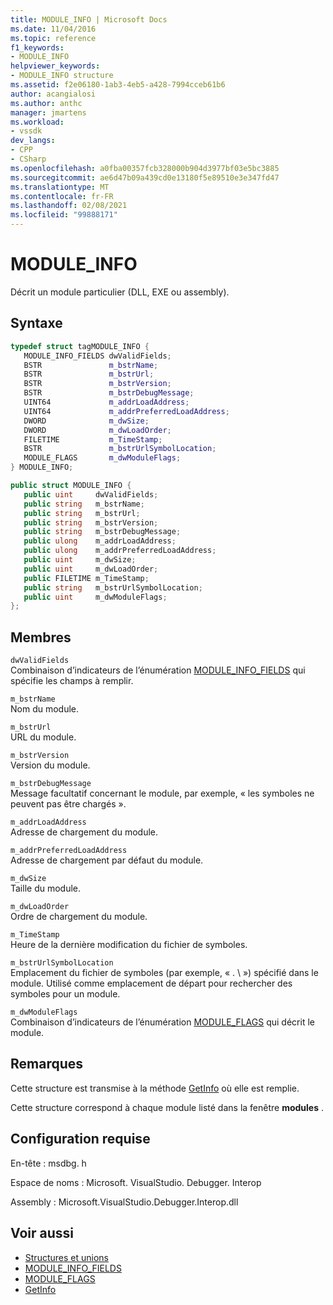 ```yaml
---
title: MODULE_INFO | Microsoft Docs
ms.date: 11/04/2016
ms.topic: reference
f1_keywords:
- MODULE_INFO
helpviewer_keywords:
- MODULE_INFO structure
ms.assetid: f2e06180-1ab3-4eb5-a428-7994cceb61b6
author: acangialosi
ms.author: anthc
manager: jmartens
ms.workload:
- vssdk
dev_langs:
- CPP
- CSharp
ms.openlocfilehash: a0fba00357fcb328000b904d3977bf03e5bc3885
ms.sourcegitcommit: ae6d47b09a439cd0e13180f5e89510e3e347fd47
ms.translationtype: MT
ms.contentlocale: fr-FR
ms.lasthandoff: 02/08/2021
ms.locfileid: "99888171"
---
```

# <a name="module_info"></a>MODULE_INFO
Décrit un module particulier (DLL, EXE ou assembly).

## <a name="syntax"></a>Syntaxe

```cpp
typedef struct tagMODULE_INFO { 
   MODULE_INFO_FIELDS dwValidFields;
   BSTR               m_bstrName;
   BSTR               m_bstrUrl;
   BSTR               m_bstrVersion;
   BSTR               m_bstrDebugMessage;
   UINT64             m_addrLoadAddress;
   UINT64             m_addrPreferredLoadAddress;
   DWORD              m_dwSize;
   DWORD              m_dwLoadOrder;
   FILETIME           m_TimeStamp;
   BSTR               m_bstrUrlSymbolLocation;
   MODULE_FLAGS       m_dwModuleFlags;
} MODULE_INFO;
```

```csharp
public struct MODULE_INFO { 
   public uint     dwValidFields;
   public string   m_bstrName;
   public string   m_bstrUrl;
   public string   m_bstrVersion;
   public string   m_bstrDebugMessage;
   public ulong    m_addrLoadAddress;
   public ulong    m_addrPreferredLoadAddress;
   public uint     m_dwSize;
   public uint     m_dwLoadOrder;
   public FILETIME m_TimeStamp;
   public string   m_bstrUrlSymbolLocation;
   public uint     m_dwModuleFlags;
};
```

## <a name="members"></a>Membres
 `dwValidFields`\
 Combinaison d’indicateurs de l’énumération [MODULE_INFO_FIELDS](../../../extensibility/debugger/reference/module-info-fields.md) qui spécifie les champs à remplir.

 `m_bstrName`\
 Nom du module.

 `m_bstrUrl`\
 URL du module.

 `m_bstrVersion`\
 Version du module.

 `m_bstrDebugMessage`\
 Message facultatif concernant le module, par exemple, « les symboles ne peuvent pas être chargés ».

 `m_addrLoadAddress`\
 Adresse de chargement du module.

 `m_addrPreferredLoadAddress`\
 Adresse de chargement par défaut du module.

 `m_dwSize`\
 Taille du module.

 `m_dwLoadOrder`\
 Ordre de chargement du module.

 `m_TimeStamp`\
 Heure de la dernière modification du fichier de symboles.

 `m_bstrUrlSymbolLocation`\
 Emplacement du fichier de symboles (par exemple, « . \\ ») spécifié dans le module. Utilisé comme emplacement de départ pour rechercher des symboles pour un module.

 `m_dwModuleFlags`\
 Combinaison d’indicateurs de l’énumération [MODULE_FLAGS](../../../extensibility/debugger/reference/module-flags.md) qui décrit le module.

## <a name="remarks"></a>Remarques
 Cette structure est transmise à la méthode [GetInfo](../../../extensibility/debugger/reference/idebugmodule2-getinfo.md) où elle est remplie.

 Cette structure correspond à chaque module listé dans la fenêtre **modules** .

## <a name="requirements"></a>Configuration requise
 En-tête : msdbg. h

 Espace de noms : Microsoft. VisualStudio. Debugger. Interop

 Assembly : Microsoft.VisualStudio.Debugger.Interop.dll

## <a name="see-also"></a>Voir aussi
- [Structures et unions](../../../extensibility/debugger/reference/structures-and-unions.md)
- [MODULE_INFO_FIELDS](../../../extensibility/debugger/reference/module-info-fields.md)
- [MODULE_FLAGS](../../../extensibility/debugger/reference/module-flags.md)
- [GetInfo](../../../extensibility/debugger/reference/idebugmodule2-getinfo.md)

